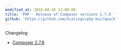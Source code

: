 ```yaml
---
modified_at: 2024-08-26 12:00:00
title: 'PHP - Release of Composer versions 2.7.8'
github: 'https://github.com/Scalingo/php-buildpack'
---
```


Changelog:

* [Composer 2.7.8](https://github.com/composer/composer/releases/tag/2.7.8)
